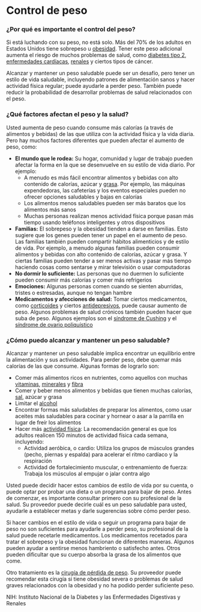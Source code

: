 Control de peso
===============


### ¿Por qué es importante el control del peso?


Si está luchando con su peso, no está solo. Más del 70% de los adultos en Estados Unidos tiene sobrepeso u [obesidad](https://medlineplus.gov/spanish/obesity.html). Tener este peso adicional aumenta el riesgo de muchos problemas de salud, como [diabetes tipo 2](https://medlineplus.gov/spanish/diabetestype2.html), [enfermedades cardíacas](https://medlineplus.gov/spanish/heartdiseases.html), [renales](https://medlineplus.gov/spanish/kidneydiseases.html) y ciertos tipos de cáncer.


Alcanzar y mantener un peso saludable puede ser un desafío, pero tener un estilo de vida saludable, incluyendo patrones de alimentación sanos y hacer actividad física regular; puede ayudarle a perder peso. También puede reducir la probabilidad de desarrollar problemas de salud relacionados con el peso.


### ¿Qué factores afectan el peso y la salud?


Usted aumenta de peso cuando consume más calorías (a través de alimentos y bebidas) de las que utiliza con la actividad física y la vida diaria. Pero hay muchos factores diferentes que pueden afectar el aumento de peso, como:


* **El mundo que le rodea:** Su hogar, comunidad y lugar de trabajo pueden afectar la forma en la que se desenvuelve en su estilo de vida diario. Por ejemplo:
	+ A menudo es más fácil encontrar alimentos y bebidas con alto contenido de calorías, azúcar y [grasa](https://medlineplus.gov/spanish/dietaryfats.html). Por ejemplo, las máquinas expendedoras, las cafeterías y los eventos especiales pueden no ofrecer opciones saludables y bajas en calorías
	+ Los alimentos menos saludables pueden ser más baratos que los alimentos más sanos
	+ Muchas personas realizan menos actividad física porque pasan más tiempo usando teléfonos inteligentes y otros dispositivos
* **Familias:** El sobrepeso y la obesidad tienden a darse en familias. Esto sugiere que los genes pueden tener un papel en el aumento de peso. Las familias también pueden compartir hábitos alimenticios y de estilo de vida. Por ejemplo, a menudo algunas familias pueden consumir alimentos y bebidas con alto contenido de calorías, azúcar y grasa. Y ciertas familias pueden tender a ser menos activas y pasar más tiempo haciendo cosas como sentarse y mirar televisión o usar computadoras
* **No dormir lo suficiente:** Las personas que no duermen lo suficiente pueden consumir más calorías y comer más refrigerios
* **Emociones:** Algunas personas comen cuando se sienten aburridas, tristes o estresadas, aunque no tengan hambre
* **Medicamentos y afecciones de salud:** Tomar ciertos medicamentos, como [corticoides](https://medlineplus.gov/spanish/steroids.html) y ciertos [antidepresivos](https://medlineplus.gov/spanish/antidepressants.html), puede causar aumento de peso. Algunos problemas de salud crónicos también pueden hacer que suba de peso. Algunos ejemplos son el [síndrome de Cushing](https://medlineplus.gov/spanish/cushingssyndrome.html) y el [síndrome de ovario poliquístico](https://medlineplus.gov/spanish/polycysticovarysyndrome.html)


### ¿Cómo puedo alcanzar y mantener un peso saludable?


Alcanzar y mantener un peso saludable implica encontrar un equilibrio entre la alimentación y sus actividades. Para perder peso, debe quemar más calorías de las que consume. Algunas formas de lograrlo son:


* Comer más alimentos ricos en nutrientes, como aquellos con muchas [vitaminas](https://medlineplus.gov/spanish/vitamins.html), [minerales](https://medlineplus.gov/spanish/minerals.html) y [fibra](https://medlineplus.gov/spanish/dietaryfiber.html)
* Comer y beber menos alimentos y bebidas que tienen muchas calorías, [sal](https://medlineplus.gov/spanish/sodium.html), azúcar y grasa
* Limitar el [alcohol](https://medlineplus.gov/spanish/alcohol.html)
* Encontrar formas más saludables de preparar los alimentos, como usar aceites más saludables para cocinar y hornear o asar a la parrilla en lugar de freír los alimentos
* Hacer más [actividad física](https://medlineplus.gov/spanish/howmuchexercisedoineed.html): La recomendación general es que los adultos realicen 150 minutos de actividad física cada semana, incluyendo:
	+ Actividad aeróbica, o cardio: Utiliza los grupos de músculos grandes (pecho, piernas y espalda) para acelerar el ritmo cardíaco y la respiración
	+ Actividad de fortalecimiento muscular, o entrenamiento de fuerza: Trabaja los músculos al empujar o jalar contra algo


Usted puede decidir hacer estos cambios de estilo de vida por su cuenta, o puede optar por probar una dieta o un programa para bajar de peso. Antes de comenzar, es importante consultar primero con su profesional de la salud. Su proveedor puede decirle cuál es un peso saludable para usted, ayudarle a establecer metas y darle sugerencias sobre cómo perder peso.


Si hacer cambios en el estilo de vida o seguir un programa para bajar de peso no son suficientes para ayudarle a perder peso, su profesional de la salud puede recetarle medicamentos. Los medicamentos recetados para tratar el sobrepeso y la obesidad funcionan de diferentes maneras. Algunos pueden ayudar a sentirse menos hambriento o satisfecho antes. Otros pueden dificultar que su cuerpo absorba la grasa de los alimentos que come.


Otro tratamiento es la [cirugía de pérdida de peso](https://medlineplus.gov/spanish/weightlosssurgery.html). Su proveedor puede recomendar esta cirugía si tiene obesidad severa o problemas de salud graves relacionados con la obesidad y no ha podido perder suficiente peso.


NIH: Instituto Nacional de la Diabetes y las Enfermedades Digestivas y Renales

